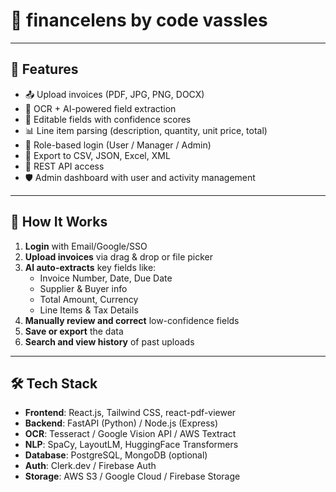 # 🧾 financelens by code vassles

---

## 🚀 Features

- 📤 Upload invoices (PDF, JPG, PNG, DOCX)
- 🤖 OCR + AI-powered field extraction
- 📝 Editable fields with confidence scores
- 📊 Line item parsing (description, quantity, unit price, total)
- 👥 Role-based login (User / Manager / Admin)
- 📁 Export to CSV, JSON, Excel, XML
- 🔌 REST API access
- 🛡️ Admin dashboard with user and activity management

---

## 🧠 How It Works

1. **Login** with Email/Google/SSO
2. **Upload invoices** via drag & drop or file picker
3. **AI auto-extracts** key fields like:
   - Invoice Number, Date, Due Date
   - Supplier & Buyer info
   - Total Amount, Currency
   - Line Items & Tax Details
4. **Manually review and correct** low-confidence fields
5. **Save or export** the data
6. **Search and view history** of past uploads

---

## 🛠️ Tech Stack

- **Frontend**: React.js, Tailwind CSS, react-pdf-viewer
- **Backend**: FastAPI (Python) / Node.js (Express)
- **OCR**: Tesseract / Google Vision API / AWS Textract
- **NLP**: SpaCy, LayoutLM, HuggingFace Transformers
- **Database**: PostgreSQL, MongoDB (optional)
- **Auth**: Clerk.dev / Firebase Auth
- **Storage**: AWS S3 / Google Cloud / Firebase Storage
